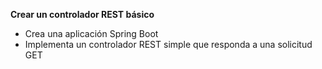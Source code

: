 **Crear un controlador REST básico**
- Crea una aplicación Spring Boot
- Implementa un controlador REST simple que responda a una solicitud GET